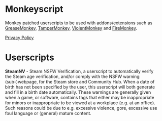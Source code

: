 # Monkeyscript
Monkey patched userscripts to be used with addons/extensions such as [GreaseMonkey](https://www.greasespot.net/), [TamperMonkey](https://www.tampermonkey.net/), [ViolentMonkey](https://violentmonkey.github.io/) and [FireMonkey](https://addons.mozilla.org/en-US/firefox/addon/firemonkey/).

[Privacy Policy](https://github.com/Beariddle/monkeyscript/blob/main/LICENSE.md)

# Userscripts
**SteamNV** - Steam NSFW Verification, a userscript to automatically verify the Steam age verification, and/or comply with the NSFW warning (sub-)webpage, for the Steam store and Community Hub. When a date of birth has not been specified by the user, this userscript will both generate and fill in a birth date automatically. These warnings are generally given when a game, or software, contains tags that either may be inappropriate for minors or inappropriate to be viewed at a workplace (e.g. at an office). Such reasons could be due to e.g. excessive violence, gore, excessive use foul language or (general) mature content.
